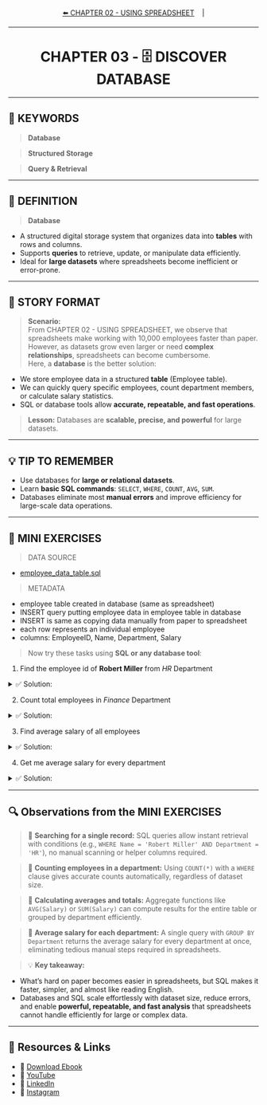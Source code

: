 <p align="center">
<a href="./CHAPTER%2002%20-%20USING%20SPREADSHEET.md">⬅️ CHAPTER 02 - USING SPREADSHEET</a>
&nbsp;&nbsp;&nbsp;|
</p>

---
<h1 align="center">CHAPTER 03 - 🗄️ DISCOVER DATABASE</h1>

---
## 🔑 KEYWORDS
> **Database**

> **Structured Storage**  

> **Query & Retrieval**  

---

## 📖 DEFINITION
> **Database**
- A structured digital storage system that organizes data into **tables** with rows and columns.  
- Supports **queries** to retrieve, update, or manipulate data efficiently.  
- Ideal for **large datasets** where spreadsheets become inefficient or error-prone.  

---

## 🧱 STORY FORMAT

> **Scenario:**  
From CHAPTER 02 - USING SPREADSHEET, we observe that spreadsheets make working with 10,000 employees faster than paper.  
However, as datasets grow even larger or need **complex relationships**, spreadsheets can become cumbersome.  
Here, a **database** is the better solution:  
- We store employee data in a structured **table** (Employee table).  
- We can quickly query specific employees, count department members, or calculate salary statistics.  
- SQL or database tools allow **accurate, repeatable, and fast operations**.

> **Lesson:** Databases are **scalable, precise, and powerful** for large datasets.

---

## 💡 TIP TO REMEMBER
- Use databases for **large or relational datasets**.  
- Learn **basic SQL commands**: `SELECT`, `WHERE`, `COUNT`, `AVG`, `SUM`.  
- Databases eliminate most **manual errors** and improve efficiency for large-scale data operations.

---

## 💪 MINI EXERCISES
> DATA SOURCE
- [employee_data_table.sql](./DATASETS/employee_data_table.sql)

> METADATA
- employee table created in database (same as spreadsheet)
- INSERT query putting employee data in employee table in database
- INSERT is same as copying data manually from paper to spreadsheet
- each row represents an individual employee  
- columns: EmployeeID, Name, Department, Salary  

> Now try these tasks using **SQL or any database tool**:

1. Find the employee id of **Robert Miller** from *HR* Department  
<details>
  <summary>✅ Solution:</summary>
  
  **SQL Query Example:**  
  ```sql
  SELECT EmployeeID 
  FROM Employee 
  WHERE Name = 'Robert Miller' AND Department = 'HR';
  ```  
  **EmployeeID:** 4014
</details>

2. Count total employees in *Finance* Department  
<details>
  <summary>✅ Solution:</summary>
  
  **SQL Query Example:**  
  ```sql
  SELECT COUNT(*) 
  FROM Employee 
  WHERE Department = 'Finance';
  ```  
  **Employees in Finance Department:** 1710
</details>

3. Find average salary of all employees  
<details>
  <summary>✅ Solution:</summary>
  
  **SQL Query Example:**  
  ```sql
  SELECT AVG(Salary) 
  FROM Employee;
  ```  
  **Employees Average Salary:** 90170.32
</details>

4. Get me average salary for every department 
<details>
  <summary>✅ Solution:</summary>

  ```sql
SELECT department AS Department, AVG(salary) AS "Average Salary"
  FROM employee
 GROUP BY department;
```

**Departmental Average Salary:**  

| Department  | Average Salary    |
|------------|-----------------|
| Finance    | 90199.59        |
| HR         | 88685.41        |
| IT         | 89627.00        |
| Marketing  | 91380.42        |
| Operations | 89799.00        |
| Sales      | 91284.20        |

  </details>
  
---

## 🔍 Observations from the MINI EXERCISES

> 📌 **Searching for a single record:** SQL queries allow instant retrieval with conditions (e.g., `WHERE Name = 'Robert Miller' AND Department = 'HR'`), no manual scanning or helper columns required.  

> 📌 **Counting employees in a department:** Using `COUNT(*)` with a `WHERE` clause gives accurate counts automatically, regardless of dataset size.  

> 📌 **Calculating averages and totals:** Aggregate functions like `AVG(Salary)` or `SUM(Salary)` can compute results for the entire table or grouped by department efficiently.  

> 📌 **Average salary for each department:** A single query with `GROUP BY Department` returns the average salary for every department at once, eliminating tedious manual steps required in spreadsheets.  

> 💡 **Key takeaway:**  
- What’s hard on paper becomes easier in spreadsheets, but SQL makes it faster, simpler, and almost like reading English.
- Databases and SQL scale effortlessly with dataset size, reduce errors, and enable **powerful, repeatable, and fast analysis** that spreadsheets cannot handle efficiently for large or complex data.

---

## 🔗 Resources & Links
- 📕 [Download Ebook](https://code4coin.gumroad.com/)
- 🎥 [YouTube](https://www.youtube.com/@code4coin)
- 💼 [LinkedIn](https://www.linkedin.com/in/nitin22/)
- 📸 [Instagram](https://www.instagram.com/code4coin/)
